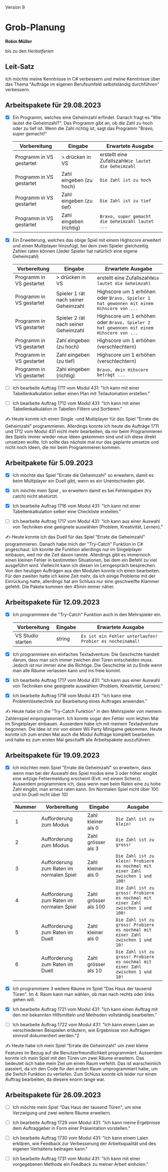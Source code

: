 Version 9

# Grob-Planung

**Robin Müller**

bis zu den *Herbstferien*

## Leit-Satz

Ich möchte meine Kenntnisse in C# verbessern und meine Kenntnisse über das Thema "Aufträge im eigenen Berufsumfeld selbstständig durchführen" verbessern.

## Arbeitspakete für 29.08.2023

- [x] Ein Programm, welches eine Geheimzahl erfindet. Danach fragt es "Wie lautet die Geheimzahl?". Das Programm gibt an, ob die Zahl zu hoch oder zu tief ist. Wenn die Zahl richtig ist, sagt das Programm "Bravo, super gemacht!"
  
  | Vorbereitung             | Eingabe                 | Erwartete Ausgabe                                    |
  | ------------------------ | ----------------------- | ---------------------------------------------------- |
  | Programm in VS gestartet | > drücken in VS         | erstellt eine Zufallszahl`Wie lautet die Geheimzahl` |
  | Programm in VS gestartet | Zahl eingeben (zu hoch) | `Die Zahl ist zu hoch`                               |
  | Programm in VS gestartet | Zahl eingeben (zu tief) | `Die Zahl ist zu tief`                               |
  | Programm in VS gestartet | Zahl eingeben (richtig) | `Bravo, super gemacht die Geheimzahl lautet ...`     |

- [x] Ein Erweiterung, welches das obige Spiel mit einem Highscore erweitert und einen Multiplayer hinzufügt, bei dem zwei Spieler gleichzeitig Zahlen raten können (Jeder Spieler hat natürlich eine eigene Geheimzahl)
  
  | Vorbereitung             | Eingabe                              | Erwartete Ausgabe                                                                      |
  | ------------------------ | ------------------------------------ | -------------------------------------------------------------------------------------- |
  | Programm in VS gestartet | > drücken in VS                      | erstellt eine Zufallszahl`Wie lautet die Geheimzahl`                                   |
  | Programm in VS gestartet | Spieler 1 rät nach seiner Geheimzahl | Highscore um 1 erhöhen oder `Bravo, Spieler 1 hat gewonnen mit einem Hihscore von ...` |
  | Programm in VS gestartet | Spieler 2 rät nach seiner Geheimzahl | Highscore um 1 erhöhen oder `Bravo, Spieler 2 hat gewonnen mit einem Hihscore von ...` |
  | Programm in VS gestartet | Zahl eingeben (zu hoch)              | Highscore um 1 erhöhen (verschlechtern)                                                |
  | Programm in VS gestartet | Zahl eingeben (zu tief)              | Highscore um 1 erhöhen (verschlechtern)                                                |
  | Programm in VS gestartet | Zahl eingeben (richtig)              | `Bravo, dein Hihscore beträgt ...`                                                     |

- [ ] Ich bearbeite Auftrag 1711 vom Modul 431: "Ich kann mit einer Tabellenkalkulation selber einen Plan mit Teilautomation erstellen."

- [ ] Ich bearbeite Auftrag 1712 vom Modul 431: "Ich kann mit einer Tabellenkalkulation in Tabellen Filtern und Sortieren."

✍️  Heute konnte ich einen Single -und Multiplayer für das Spiel "Errate die Geheimzahl" programmieren. Allerdings konnte ich heute die Aufträge 1711 und 1712 vom Modul 431 nicht mehr bearbeiten, da mir beim Programmieren des Spiels immer wieder neue Ideen gekommen sind und ich diese direkt umsetzen wollte. Ich sollte das nächste mal nur das geplante umsetze und nicht noch Ideen, die mir beim Programmieren kommen.

## Arbeitpakete für 5.09.2023

- [x] Ich möchte das Spiel "Errate die Geheimzahl" so erweitern, damit es beim Multiplayer ein Duell gibt, wenn es ein Unentschieden gibt.

- [x] Ich möchte mein Spiel , so erweitern damit es bei Fehleingaben (try catch) nicht abstürtzt. 

- [x] Ich bearbeite Auftrag 1716 vom Modul 431: "Ich kann mit einer Tabellenkalkulation selber eine Checkliste erstellen."

- [ ] Ich bearbeite Auftrag 1717 vom Modul 431: "Ich kann aus einer Auswahl von Techniken eine geeignete auswählen (Problem, Kreativität, Lernen)."

✍️  Heute konnte ich das Duell für das Spiel "Errate die Geheimzahl" programmieren. Danach habe mich der "Try-Catch" Funktion in C# angeschaut. Ich konnte die Funktion allerdings nur im Singelplayer einbauen, weil mir die Zeit davon rannte. Allerdings gibt es immernoch einen kleinen Fehler in bestimmten Situationen, bei dem ein Befehl zu viel ausgeführt wird. Vielleicht kann ich diesen im Lerngespräch besprechen. Von den heutigen Aufträgen aus den Modulen konnte ich einen bearbeiten. Für den zweiten hatte ich keine Zeit mehr, da ich einige Probleme mit der Einrückung hatte, allerdings hat am Schluss nur eine geschweifte Klammer gefehlt. Die Pakete kommen den 45min immer näher.

## Arbeitspakete für 12.09.2023

- [x] Ich programmiere die "Try-Catch" Funktion auch in den Mehrspieler ein.
  
  | Vorbereitung      | Eingabe | Erwartete Ausgabe                                        |
  | ----------------- | ------- | -------------------------------------------------------- |
  | VS Studio starten | string  | `Es ist ein Fehler unterlaufen! Probier es nocheinamal!` |

- [x] Ich programmiere ein einfaches Textadventure. Die Geschichte handelt darum, dass man sich immer zwichen drei Türen entscheiden muss. Jedoch ist nur immer eine die Richtige. Die Geschichte ist zu Ende wenn man alle Räume verlassen kann und ins freie kommt.

- [x] Ich bearbeite Auftrag 1717 vom Modul 431: "Ich kann aus einer Auswahl von Techniken eine geeignete auswählen (Problem, Kreativität, Lernen)."

- [x] Ich bearbeite Auftrag 1718 vom Modul 431: "Ich kann eine Problemlösetechnik zur Bearbeitung eines Auftrages anwenden."

✍️ Heute habe ich die "Try-Catch Funktion" in den Mehrspieler von meinem Zahlenspiel einprogrammiert. Ich konnte sogar den Fehler vom letzten Mal im Singelplayer einbauen. Ausserdem habe ich mit meinem Textadventure begonnen. Die Idee ist mir von einem Wii Party Minigame gekommen. Heute konnte ich zum ersten Mal auch die Modul Aufträge komplett bearbeiten und habe es zum ersten Mal geschafft alle Arbeitspakete auszuführen.

## Arbeitspakete für 19.09.2023

- [x] Ich möchten mein Spiel "Errate die Geheimzahl" so erweitern, dass wenn man bei der Auswahl des Spiel modus eine 3 oder höher eingibt eine witzige Fehlermeldung erscheint (Evtl. mit einem Scherz). Ausserdem programmiere ich, dass wenn man beim Raten eine zu hohe Zahl eingibt, man erneut raten kann. (Im Normalen Spiel nicht über 100 und Im Duell nicht über 10)
  
  | Nummer | Vorbereitung                             | Eingabe              | Ausgabe                                                                         |
  | ------ | ---------------------------------------- | -------------------- | ------------------------------------------------------------------------------- |
  | 1      | Aufforderung zum Modus                   | Zahl kleiner als 0   | `Die Zahl ist zu klein!`                                                        |
  | 2      | Aufforderung zum Modus                   | Zahl grösser als 3   | `Die Zahl ist zu gross!`                                                        |
  | 3      | Aufforderung zum Raten im normalen Spiel | Zahl kleiner als 0   | `Die Zahl ist zu klein! Probiere es nochmal mit einer Zahl zwischen 1 und 100!` |
  | 4      | Aufforderung zum Raten im normalen Spiel | Zahl grösser als 100 | `Die Zahl ist zu gross! Probiere es nochmal mit einer Zahl zwischen 1 und 100!` |
  | 5      | Aufforderung zum Raten im Duell          | Zahl kleiner als 0   | `Die Zahl ist zu gross! Probiere es nochmal mit einer Zahl zwischen 1 und 10!`  |
  | 6      | Aufforderung zum Raten im Duell          | Zahl grösser als 10  | `Die Zahl ist zu gross! Probiere es nochmal mit einer Zahl zwischen 1 und 10!`  |

- [x] Ich programmiere 3 weitere Räume im Spiel "Das Haus der tausend Türen". Im 4. Raum kann man wählen, ob man nach rechts oder links gehen will.

- [x] Ich bearbeite Auftrag 1721 vom Modul 431: "Ich kann einen Auftrag mit den mir bekannten Hilfsmitteln und Methoden vollständig bearbeiten."

- [ ] Ich bearbeite Auftrag 1722 vom Modul 431: "Ich kann einem Laien an verschiedenen Beispielen erläutern, wie Ergebnisse von Aufträgen sinnvoll dokumentiert werden."2

✍️ Heute habe ich mein Spiel "Errate die Geheimzahl" um zwei kleine Features im Bezug auf die Benutzerfreundlichkeit programmiert. Ausserdem konnte ich mein Spiel mit den Türen um zwei Räume erweitern. Das bedeutet isch habe mein Ziel um einen Raum verfehlt. Das ist warscheinlich passiert, da ich den Code für den ersten Raum umprogrammiert habe, um die Switch Funktion zu vertiefen. Zum Schluss konnte ich leider nur einen Auftrag bearbeiten, da diesere enorm lange war.

## Arbeitspakete für 26.09.2023

- [ ] Ich möchte  mein Spiel "Das Haus der tausend Türen", um eine Verzwigung und zwei weitere Räume erweitern.

- [ ] Ich bearbeite Auftrag 1729 vom Modul 431: "Ich kann meine Ergebnisse dem Auftraggeber in Form einer Präsentation vorstellen."

- [ ] Ich bearbeite Auftrag 1730 vom Modul 431: "Ich kann einem Laien erklären, wie Feedback zur Verbesserung der Arbeitsqualität und des eigenen Verhaltens beitragen kann."

- [ ] Ich bearbeite Auftrag 1731 vom Modul 431: "Ich kann mit einer vorgegebenen Methode ein Feedback zu meiner Arbeit einholen."
